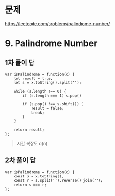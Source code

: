 # 문제
https://leetcode.com/problems/palindrome-number/

# 9. Palindrome Number

## 1차 풀이 답
```
var isPalindrome = function(x) {
    let result = true;
    let s = x.toString().split('');
    
    while (s.length !== 0) {
        if (s.length === 1) s.pop();
        
        if (s.pop() !== s.shift()) {
            result = false;
            break;
        } 
    }
    
    return result;
};
```
> 시간 복잡도 o(n)

## 2차 풀이 답
```
var isPalindrome = function(x) {
    const s = x.toString();
    const r = s.split('').reverse().join('');
    return s === r;
};
```

